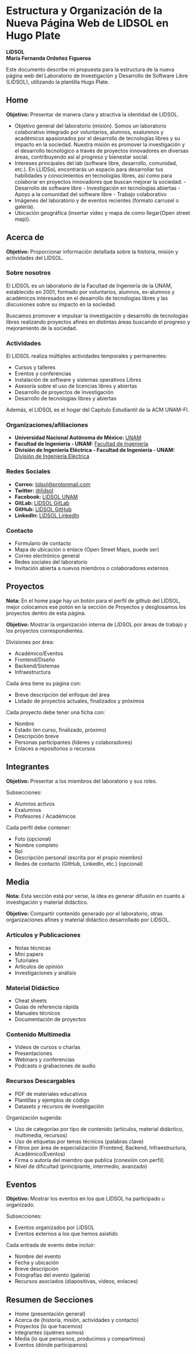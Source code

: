 # Estructura y Organización de la Nueva Página Web de LIDSOL en Hugo Plate

**LIDSOL**  
**María Fernanda Ordoñez Figueroa**

Este documento describe mi propuesta para la estructura de la nueva página web del
Laboratorio de Investigación y Desarrollo de Software Libre (LIDSOL), utilizando la plantilla
Hugo Plate.

## Home

**Objetivo:** Presentar de manera clara y atractiva la identidad de LIDSOL.

- Objetivo general del laboratorio (misión).
  Somos un laboratorio colaborativo integrado por voluntarios, alumnos, exalumnos y académicos apasionados por el desarrollo de tecnologías libres y su impacto en la sociedad. Nuestra misión es promover la investigación y el desarrollo tecnológico a través de proyectos innovadores en diversas áreas, contribuyendo así al progreso y bienestar social.
- Intereses principales del lab (software libre, desarrollo, comunidad, etc.).
  En LLIDSoL encontrarás un espacio para desarrollar tus habilidades y conocimientos en tecnologías libres, así como para colaborar en proyectos innovadores que buscan mejorar la sociedad. - Desarrollo de software libre - Investigación en tecnologías abiertas - Apoyo a la comunidad del software libre - Trabajo colaborativo
- Imágenes del laboratorio y de eventos recientes (formato carrusel o galería).
- Ubicación geográfica (insertar video y mapa de como llegar(Open street map)).

## Acerca de

**Objetivo:** Proporcionar información detallada sobre la historia, misión y actividades del LIDSOL.

### Sobre nosotros

El LIDSOL es un laboratorio de la Facultad de Ingeniería de la UNAM, establecido en 2001, formado por voluntarios, alumnos, ex-alumnos y académicos interesados en el desarrollo de tecnologías libres y las discusiones sobre su impacto en la sociedad.

Buscamos promover e impulsar la investigación y desarrollo de tecnologías libres realizando proyectos afines en distintas áreas buscando el progreso y mejoramiento de la sociedad.

### Actividades

El LIDSOL realiza múltiples actividades temporales y permanentes:

- Cursos y talleres
- Eventos y conferencias
- Instalación de software y sistemas operativos Libres
- Asesoría sobre el uso de licencias libres y abiertas
- Desarrollo de proyectos de investigación
- Desarrollo de tecnologías libres y abiertas

Además, el LIDSOL es el hogar del Capítulo Estudiantil de la ACM UNAM-FI.

### Organizaciones/afiliaciones

- **Universidad Nacional Autónoma de México:** [UNAM](http://www.unam.mx/)
- **Facultad de Ingeniería - UNAM:** [Facultad de Ingeniería](http://www.ingenieria.unam.mx/)
- **División de Ingeniería Eléctrica - Facultad de Ingeniería - UNAM:** [División de Ingeniería Eléctrica](http://www.fi-b.unam.mx/)

### Redes Sociales

- **Correo:** [lidsol@protonmail.com](mailto:lidsol@protonmail.com)
- **Twitter:** [@lidsol](https://twitter.com/lidsol)
- **Facebook:** [LIDSOL UNAM](https://facebook.com/lidsol.unam)
- **GitLab:** [LIDSOL GitLab](https://gitlab.com/lidsol)
- **GitHub:** [LIDSOL GitHub](https://github.com/lidsol)
- **LinkedIn:** [LIDSOL LinkedIn](https://linkedin.com/company/lidsol/)

### Contacto

- Formulario de contacto
- Mapa de ubicación o enlace (Open Street Maps, puede ser)
- Correo electrónico general
- Redes sociales del laboratorio
- Invitación abierta a nuevos miembros o colaboradores externos

## Proyectos

**Nota:** En el home page hay un botón para el perfil de github del LIDSOL, mejor colocamos ese potón en la sección de Proyectos y desglosamos los proyectos dentro de esta página.

**Objetivo:** Mostrar la organización interna de LIDSOL por áreas de trabajo y los proyectos correspondientes.

Divisiones por área:

- Académico/Eventos
- Frontend/Diseño
- Backend/Sistemas
- Infraestructura

Cada área tiene su página con:

- Breve descripción del enfoque del área
- Listado de proyectos actuales, finalizados y próximos

Cada proyecto debe tener una ficha con:

- Nombre
- Estado (en curso, finalizado, próximo)
- Descripción breve
- Personas participantes (líderes y colaboradores)
- Enlaces a repositorios o recursos

## Integrantes

**Objetivo:** Presentar a los miembros del laboratorio y sus roles.

Subsecciones:

- Alumnos activos
- Exalumnos
- Profesores / Académicos

Cada perfil debe contener:

- Foto (opcional)
- Nombre completo
- Rol
- Descripción personal (escrita por el propio miembro)
- Redes de contacto (GitHub, LinkedIn, etc.) (opcional)

## Media

**Nota:** Esta sección está por verse, la idea es generar difusión en cuanto a investigación y material didáctico.

**Objetivo:** Compartir contenido generado por el laboratorio, otras organizaciones afines y material didáctico desarrollado por LIDSOL.

### Artículos y Publicaciones

- Notas técnicas
- Mini papers
- Tutoriales
- Artículos de opinión
- Investigaciones y análisis

### Material Didáctico

- Cheat sheets
- Guías de referencia rápida
- Manuales técnicos
- Documentación de proyectos

### Contenido Multimedia

- Videos de cursos o charlas
- Presentaciones
- Webinars y conferencias
- Podcasts o grabaciones de audio

### Recursos Descargables

- PDF de materiales educativos
- Plantillas y ejemplos de código
- Datasets y recursos de investigación

Organización sugerida:

- Uso de categorías por tipo de contenido (artículos, material didáctico, multimedia, recursos)
- Uso de etiquetas por temas técnicos (palabras clave)
- Filtros por área de especialización (Frontend, Backend, Infraestructura, Académico/Eventos)
- Firma o autoría del miembro que publica (conexión con perfil)
- Nivel de dificultad (principiante, intermedio, avanzado)

## Eventos

**Objetivo:** Mostrar los eventos en los que LIDSOL ha participado u organizado.

Subsecciones:

- Eventos organizados por LIDSOL
- Eventos externos a los que hemos asistido

Cada entrada de evento debe incluir:

- Nombre del evento
- Fecha y ubicación
- Breve descripción
- Fotografías del evento (galería)
- Recursos asociados (diapositivas, videos, enlaces)

## Resumen de Secciones

- Home (presentación general)
- Acerca de (historia, misión, actividades y contacto)
- Proyectos (lo que hacemos)
- Integrantes (quiénes somos)
- Media (lo que pensamos, producimos y compartimos)
- Eventos (dónde participamos)
